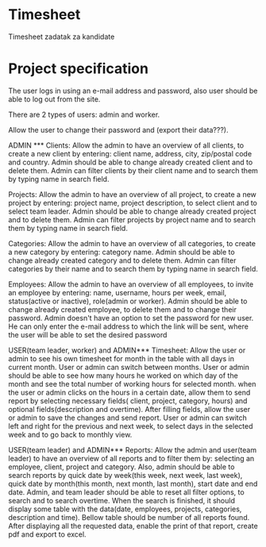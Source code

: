 # Timesheet

Timesheet zadatak za kandidate

# Project specification

The user logs in using an e-mail address and password, also user should be able to log out from the site.

There are 2 types of users: admin and worker.

Allow the user to change their password and (export their data???).

ADMIN ***
Clients:
Allow the admin to have an overview of all clients, to create a new client by entering: client name, address, city,
zip/postal code and country. Admin should be able to change already
created client and to delete them. Admin can filter clients by their client name and to search them by typing name in
search field.

Projects:
Allow the admin to have an overview of all project, to create a new project by entering: project name, project
description, to select client and to select team leader. Admin should be
able to change already created project and to delete them. Admin can filter projects by project name and to search them
by typing name in search field.

Categories:
Allow the admin to have an overview of all categories, to create a new category by entering: category name. Admin should
be able to change already created category and to delete them.
Admin can filter categories by their name and to search them by typing name in search field.

Employees:
Allow the admin to have an overview of all employees, to invite an employee by entering: name, username, hours per week,
email, status(active or inactive), role(admin or worker).
Admin should be able to change already created employee, to delete them and to change their password.
Admin doesn't have an option to set the password for new user. He can only enter the e-mail address to which the link
will be sent, where the user will be able
to set the desired password

USER(team leader, worker) and ADMIN***
Timesheet:
Allow the user or admin to see his own timesheet for month in the table with all days in current month. User or admin
can switch between months.
User or admin should be able to see how many hours he worked on which day of the month and see the total number of
working hours for selected month.
when the user or admin clicks on the hours in a certain date, allow them to send report by selecting necessary fields(
client, project, category, hours) and optional
fields(description and overtime). After filling fields, allow the user or admin to save the changes and send report.
User or admin can switch left and right for the previous and next week, to select days in the selected week and to go
back to monthly view.

USER(team leader) and ADMIN***
Reports:
Allow the admin and user(team leader) to have an overview of all reports and to filter them by: selecting an employee,
client, project and category. Also, admin should be able to search reports by
quick date by week(this week, next week, last week), quick date by month(this month, next month, last month), start date
and end date.
Admin, and team leader should be able to reset all filter options, to search and to search overtime.
When the search is finished, it should display some table with the data(date, employees, projects, categories,
description and time). Bellow table should be number of all reports found.
After displaying all the requested data, enable the print of that report, create pdf and export to excel.







